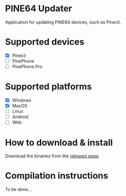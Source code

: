 # PINE64 Updater

Application for updating PINE64 devices, such as Pinecil.

# Supported devices

- [X] Pinecil
- [ ] PinePhone
- [ ] PinePhone Pro

# Supported platforms

- [X] Windows
- [X] MacOS
- [ ] Linux
- [ ] Android
- [ ] Web

# How to download & install

Download the binaries from the [releases page](https://github.com/pine64/pine64_updater/releases).

# Compilation instructions

To be done...